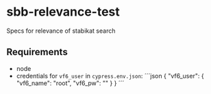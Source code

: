 # sbb-relevance-test

Specs for relevance of stabikat search 

## Requirements
- node
- credentials for `vf6_user` in  `cypress.env.json`: 
´´´json
{
    "vf6_user": {
        "vf6_name": "root",
        "vf6_pw": ""
    }
}
´´´